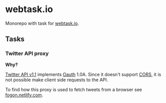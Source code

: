 # webtask.io

Monorepo with task for [webtask.io](https://webtask.io).

## Tasks

### Twitter API proxy

**Why?**

[Twitter API v1.1](https://dev.twitter.com/rest/public) implements [Oauth](http://oauth.net/) 1.0A. Since it doesn't support [CORS](http://www.w3.org/TR/cors/), it is not possible make client side requests to the API.

To find how this proxy is used to fetch tweets from a browser see [fogon.netlify.com](https://fogon.netlify.com).
